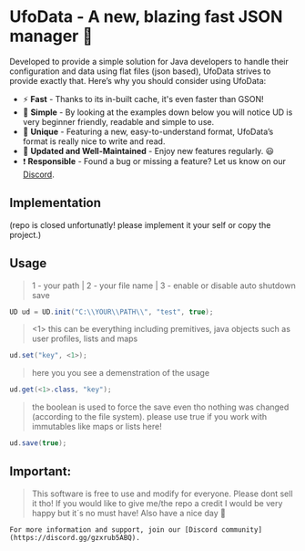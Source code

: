 # UfoData - A new, blazing fast JSON manager 🚀

Developed to provide a simple solution for Java developers to handle their configuration and data using flat files (json based), UfoData strives to provide exactly that. Here’s why you should consider using UfoData:

- ⚡ **Fast** - Thanks to its in-built cache, it's even faster than GSON!
- 🍎 **Simple** - By looking at the examples down below you will notice UD is very beginner friendly, readable and simple to use.
- 🌈 **Unique** - Featuring a new, easy-to-understand format, UfoData’s format is really nice to write and read.
- 🔄 **Updated and Well-Maintained** - Enjoy new features regularly. 😃
- ❗ **Responsible** - Found a bug or missing a feature? Let us know on our [Discord](https://discord.gg/gzxrub5ABQ).

## Implementation
(repo is closed unfortunatly! please implement it your self or copy the project.)

## Usage

> 1 - your path | 2 - your file name | 3 - enable or disable auto shutdown save

```java
UD ud = UD.init("C:\\YOUR\\PATH\\", "test", true);
```

> <1> this can be everything including premitives, java objects such as user profiles, lists and maps

```java
ud.set("key", <1>);
```

> here you you see a demenstration of the usage
  
```java
ud.get(<1>.class, "key");
```
> the boolean is used to force the save even tho nothing was changed (according to the file system). please use true if you work with immutables like maps or lists here!
```java
ud.save(true);
```

## Important: 

> This software is free to use and modify for everyone. Please dont sell it tho! If you would like to give me/the repo a credit I would be very happy but it´s no must have!
Also have a nice day 👋


    For more information and support, join our [Discord community](https://discord.gg/gzxrub5ABQ).

